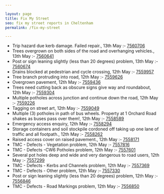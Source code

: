 ```yaml
---

layout: page
title: Fix My Street
seo: fix my street reports in Cheltenham
permalink: /fix-my-street

---
```


<!-- fix_marker starts -->

- Trip hazard due kerb damage. Failed repair., 13th May :- [7560706](https://www.fixmystreet.com/report/7560706)
- Trees overgrown on both sides of the road and overhanging vehicles., 13th May :- [7560641](https://www.fixmystreet.com/report/7560641)
- Post or sign leaning slightly (less than 20 degrees) problem, 13th May :- [7560674](https://www.fixmystreet.com/report/7560674)
- Drains blocked at pedestrian and cycle crossing, 12th May :- [7559957](https://www.fixmystreet.com/report/7559957)
- Tree branch protruding into road, 12th May :- [7559626](https://www.fixmystreet.com/report/7559626)
- Overgrown pavement, 12th May :- [7559436](https://www.fixmystreet.com/report/7559436)
- Trees need cutting back as obscure signs give way and roundabout, 12th May :- [7559304](https://www.fixmystreet.com/report/7559304)
- Multiple potholes across junction and continue down the road, 12th May :- [7559226](https://www.fixmystreet.com/report/7559226)
- Tagging on street art, 12th May :- [7559049](https://www.fixmystreet.com/report/7559049)
- Multiple (3) potholes in path of bus wheels. Property at 1 Orchard Road shakes as buses pass over them!, 12th May :- [7558589](https://www.fixmystreet.com/report/7558589)
- Emergency access enquiry, 12th May :- [7558294](https://www.fixmystreet.com/report/7558294)
- Storage containers and soil stockpile cordoned off taking up one lane of traffic and all footpath., 12th May :- [7558262](https://www.fixmystreet.com/report/7558262)
- Raised access cover on raised pavement., 12th May :- [7558171](https://www.fixmystreet.com/report/7558171)
- TMC - Defects - Vegetation problem, 12th May :- [7557816](https://www.fixmystreet.com/report/7557816)
- TMC - Defects -CW6 Potholes  problem, 12th May :- [7557601](https://www.fixmystreet.com/report/7557601)
- Several pot holes deep and wide and very dangerous to road users, 12th May :- [7557299](https://www.fixmystreet.com/report/7557299)
- TMC - Defects - Kerbs and Channels problem, 12th May :- [7557369](https://www.fixmystreet.com/report/7557369)
- TMC - Defects - Other problem, 12th May :- [7557330](https://www.fixmystreet.com/report/7557330)
- Post or sign leaning slightly (less than 20 degrees) problem, 12th May :- [7556846](https://www.fixmystreet.com/report/7556846)
- TMC - Defects - Road Markings problem, 12th May :- [7556850](https://www.fixmystreet.com/report/7556850)

<!-- fix_marker ends -->